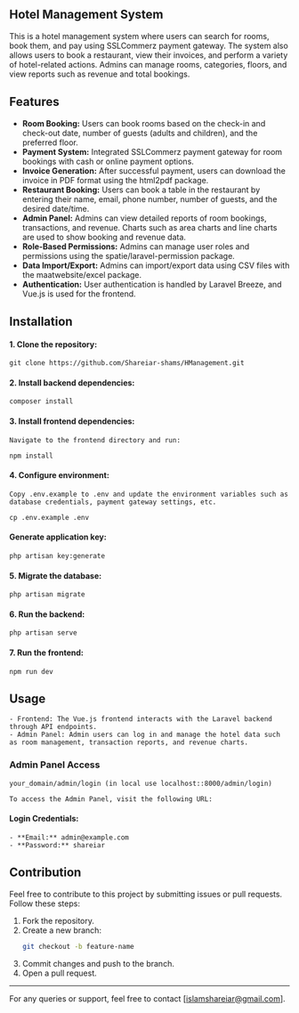 ## Hotel Management System

This is a hotel management system where users can search for rooms, book them, and pay using SSLCommerz payment gateway. The system also allows users to book a restaurant, view their invoices, and perform a variety of hotel-related actions. Admins can manage rooms, categories, floors, and view reports such as revenue and total bookings.

## Features

- **Room Booking:** Users can book rooms based on the check-in and check-out date, number of guests (adults and children), and the preferred floor.
- **Payment System:** Integrated SSLCommerz payment gateway for room bookings with cash or online payment options.
- **Invoice Generation:** After successful payment, users can download the invoice in PDF format using the html2pdf package.
- **Restaurant Booking:** Users can book a table in the restaurant by entering their name, email, phone number, number of guests, and the desired date/time.
- **Admin Panel:** Admins can view detailed reports of room bookings, transactions, and revenue. Charts such as area charts and line charts are used to show booking and revenue data.
- **Role-Based Permissions:** Admins can manage user roles and permissions using the spatie/laravel-permission package.
- **Data Import/Export:** Admins can import/export data using CSV files with the maatwebsite/excel package.
- **Authentication:** User authentication is handled by Laravel Breeze, and Vue.js is used for the frontend.

## Installation

#### 1. Clone the repository:
   
    git clone https://github.com/Shareiar-shams/HManagement.git

#### 2. Install backend dependencies:

   
    composer install

#### 3. Install frontend dependencies:
    Navigate to the frontend directory and run:
    
    npm install


#### 4. Configure environment:
    Copy .env.example to .env and update the environment variables such as database credentials, payment gateway settings, etc.
    
    cp .env.example .env
    
#### Generate application key:
    php artisan key:generate

#### 5. Migrate the database:
    php artisan migrate

#### 6. Run the backend:
    php artisan serve
#### 7. Run the frontend:
    npm run dev

## Usage

    - Frontend: The Vue.js frontend interacts with the Laravel backend through API endpoints.
    - Admin Panel: Admin users can log in and manage the hotel data such as room management, transaction reports, and revenue charts.

### Admin Panel Access
    your_domain/admin/login (in local use localhost::8000/admin/login)
    
    To access the Admin Panel, visit the following URL:

#### Login Credentials:
    - **Email:** admin@example.com
    - **Password:** shareiar


## Contribution
Feel free to contribute to this project by submitting issues or pull requests. Follow these steps:
1. Fork the repository.
2. Create a new branch:
   ```bash
   git checkout -b feature-name
   ```
3. Commit changes and push to the branch.
4. Open a pull request.


---

For any queries or support, feel free to contact [islamshareiar@gmail.com].
